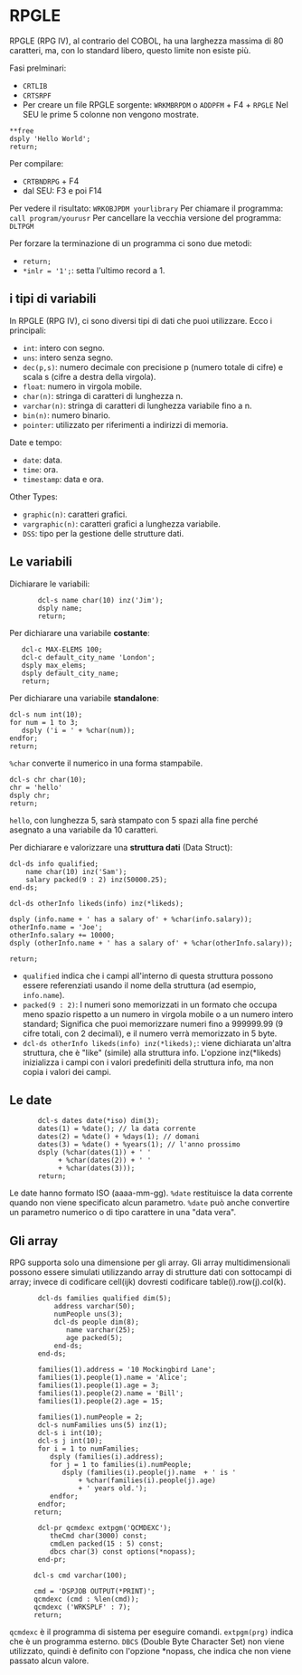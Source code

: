 # RPGLE
RPGLE (RPG IV), al contrario del COBOL, ha una larghezza massima di 80 caratteri, ma, con lo standard libero, questo limite non esiste più.

Fasi prelminari: 
 - ```CRTLIB```
 - ```CRTSRPF```
 - Per creare un file RPGLE sorgente: ```WRKMBRPDM``` o ```ADDPFM``` + F4 + ```RPGLE```
Nel SEU le prime 5 colonne non vengono mostrate.

```RPGLE
**free
dsply 'Hello World';
return;
```
Per compilare: 
 - ```CRTBNDRPG``` + F4
 - dal SEU: F3 e poi F14

Per vedere il risultato: ```WRKOBJPDM yourlibrary```
Per chiamare il programma: ```call program/yourusr```
Per cancellare la vecchia versione del programma: ```DLTPGM```

Per forzare la terminazione di un programma ci sono due metodi:
 - ```return;```
 - ```*inlr = '1';```: setta l'ultimo record a 1.
## i tipi di variabili
In RPGLE (RPG IV), ci sono diversi tipi di dati che puoi utilizzare. Ecco i principali:
 - ```int```: intero con segno.
 - ```uns```: intero senza segno.
 - ```dec(p,s)```: numero decimale con precisione p (numero totale di cifre) e scala s (cifre a destra della virgola).
 - ```float```: numero in virgola mobile.
 - ```char(n)```: stringa di caratteri di lunghezza n.
 - ```varchar(n)```: stringa di caratteri di lunghezza variabile fino a n.
 - ```bin(n)```: numero binario.
 - ```pointer```: utilizzato per riferimenti a indirizzi di memoria.

Date e tempo:
 - ```date```: data.
 - ```time```: ora.
 - ```timestamp```: data e ora.

Other Types:
 - ```graphic(n)```: caratteri grafici.
 - ```vargraphic(n)```: caratteri grafici a lunghezza variabile.
 - ```DSS```: tipo per la gestione delle strutture dati.

## Le variabili
Dichiarare le variabili:
```RPGLE
       dcl-s name char(10) inz('Jim');
       dsply name;
       return;
```

Per dichiarare una variabile **costante**:
```RPGLE
   dcl-c MAX-ELEMS 100;
   dcl-c default_city_name 'London';
   dsply max_elems;
   dsply default_city_name;
   return;
```

Per dichiarare una variabile **standalone**:
```RPGLE
dcl-s num int(10);
for num = 1 to 3;
   dsply ('i = ' + %char(num));
endfor;
return;
```
```%char``` converte il numerico in una forma stampabile.

```RPGLE
dcl-s chr char(10);
chr = 'hello'
dsply chr;
return;
```
```hello```, con lunghezza 5, sarà stampato con 5 spazi alla fine perché asegnato a una variabile da 10 caratteri. 

Per dichiarare e valorizzare una **struttura dati** (Data Struct):
```RPGLE
dcl-ds info qualified;
    name char(10) inz('Sam');
    salary packed(9 : 2) inz(50000.25);
end-ds;

dcl-ds otherInfo likeds(info) inz(*likeds);

dsply (info.name + ' has a salary of' + %char(info.salary));
otherInfo.name = 'Joe';
otherInfo.salary += 10000;
dsply (otherInfo.name + ' has a salary of' + %char(otherInfo.salary));

return;
```
 - ```qualified``` indica che i campi all'interno di questa struttura possono essere referenziati usando il nome della struttura (ad esempio, ```info.name```).
 - ```packed(9 : 2)```: I numeri sono memorizzati in un formato che occupa meno spazio rispetto a un numero in virgola mobile o a un numero intero standard; Significa che puoi memorizzare numeri fino a 999999.99 (9 cifre totali, con 2 decimali), e il numero verrà memorizzato in 5 byte.
 - ```dcl-ds otherInfo likeds(info) inz(*likeds);```: viene dichiarata un'altra struttura, che è "like" (simile) alla struttura info. L'opzione inz(*likeds) inizializza i campi con i valori predefiniti della struttura info, ma non copia i valori dei campi.

## Le date
```RPGLE
       dcl-s dates date(*iso) dim(3); 
       dates(1) = %date(); // la data corrente 
       dates(2) = %date() + %days(1); // domani 
       dates(3) = %date() + %years(1); // l'anno prossimo 
       dsply (%char(dates(1)) + ' ' 
            + %char(dates(2)) + ' ' 
            + %char(dates(3))); 
       return;
```

Le date hanno formato ISO (aaaa-mm-gg).
```%date``` restituisce la data corrente quando non viene specificato alcun parametro. ```%date``` può anche convertire un parametro numerico o di tipo carattere in una "data vera".

## Gli array
RPG supporta solo una dimensione per gli array. Gli array multidimensionali possono essere simulati utilizzando array di strutture dati con sottocampi di array; invece di codificare cell(ijk) dovresti codificare table(i).row(j).col(k).

```RPGLE
       dcl-ds families qualified dim(5);
           address varchar(50);
           numPeople uns(3); 
           dcl-ds people dim(8); 
              name varchar(25); 
              age packed(5); 
           end-ds; 
       end-ds;

       families(1).address = '10 Mockingbird Lane';
       families(1).people(1).name = 'Alice'; 
       families(1).people(1).age = 3;
       families(1).people(2).name = 'Bill'; 
       families(1).people(2).age = 15;

       families(1).numPeople = 2;
       dcl-s numFamilies uns(5) inz(1);
       dcl-s i int(10);
       dcl-s j int(10); 
       for i = 1 to numFamilies;
          dsply (families(i).address); 
          for j = 1 to families(i).numPeople; 
             dsply (families(i).people(j).name  + ' is '
                 + %char(families(i).people(j).age)
                 + ' years old.'); 
          endfor; 
       endfor;  
      return;
```
```
       dcl-pr qcmdexc extpgm('QCMDEXC');
          theCmd char(3000) const;
          cmdLen packed(15 : 5) const;
          dbcs char(3) const options(*nopass);
       end-pr;

      dcl-s cmd varchar(100);

      cmd = 'DSPJOB OUTPUT(*PRINT)';
      qcmdexc (cmd : %len(cmd));
      qcmdexc ('WRKSPLF' : 7);
      return;
```

```qcmdexc``` è il programma di sistema per eseguire comandi. ```extpgm(prg)``` indica che è un programma esterno.
```DBCS``` (Double Byte Character Set) non viene utilizzato, quindi è definito con l'opzione *nopass, che indica che non viene passato alcun valore.
